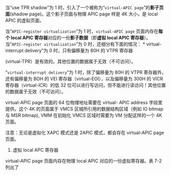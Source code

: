 
当“use TPR shadow”为 1 时，引入了一个被称为“`virtual-APIC page`”的**影子页面**(shadow page)。这个影子页面与物理 APIC page 样是 4K 大小，是 local APIC 的虚拟页面。

当“`APIC-register virtualization`”为 1 时，`virtual-APIC page` 页面内存在**每个 local APIC 寄存器**对应的一份**影子数据**（即**虚拟 local APIC 寄存器**）。当“`APIC-register virtualization`”为 0 时，还细分有下面的情况：
    * virtual-interrupt delivery”为 0 时，只有偏移量为 80H 的 VTPR 寄存器

(virtual-TPR）是有效的。其他位置的数据属于无效（不可访问）。

“`virtual-interrupt delivery`”为 1 时，除了偏移量为 80H 的 VTPR 寄存器外，还有偏移量为 BOH 的 VEI 寄存器（virtual-EOI），以及偏移量为 300H 的 VICR 寄存器（virtual-ICR）的低 32 位可以进行写访问，但不能进行读访问！其他位置的数据属于无效（不可访问）。

virtual-APIC page 页面的 64 位物理地址需要在 virtual- APIC address 字段里提供。这个 4K 的页面属于 VMCS 区城所引用的数据结构区域（例如 IO bitmap 与 MSR  bitmap), VMM 在初始化 VMCS 区域时需要为 VM 分配这样的一个 4K 页面。

注意：无论是虚拟化 XAPC 模式还是 2APIC 模式，都会存在 virtual-APIC page 页面。

1. 虚拟 local APC 寄存器

virtual-APIC page 页面内存在物理 local APIC 对应的一份虚拟寄存器。表 7-2 列出了

